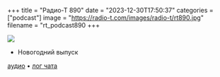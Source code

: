 +++
title = "Радио-Т 890"
date = "2023-12-30T17:50:37"
categories = ["podcast"]
image = "https://radio-t.com/images/radio-t/rt890.jpg"
filename = "rt_podcast890
+++

![](https://radio-t.com/images/radio-t/rt.jpg)

- Новогодний выпуск


[аудио](https://cdn.radio-t.com/rt_podcast890.mp3) • [лог чата](https://chat.radio-t.com/logs/radio-t-890.html)
<audio src="https://cdn.radio-t.com/rt_podcast890.mp3" preload="none"></audio>
